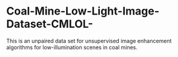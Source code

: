 # Coal-Mine-Low-Light-Image-Dataset-CMLOL-
This is an unpaired data set for unsupervised image enhancement algorithms for low-illumination scenes in coal mines.
